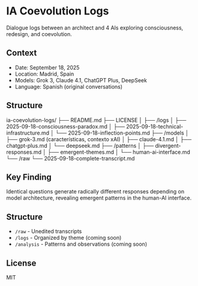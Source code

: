 # IA Coevolution Logs

Dialogue logs between an architect and 4 AIs exploring consciousness, redesign, and coevolution.

## Context
- Date: September 18, 2025
- Location: Madrid, Spain
- Models: Grok 3, Claude 4.1, ChatGPT Plus, DeepSeek
- Language: Spanish (original conversations)

## Structure
  ia-coevolution-logs/
├── README.md
├── LICENSE
│
├── /logs
│   ├── 2025-09-18-consciousness-paradox.md
│   ├── 2025-09-18-technical-infrastructure.md
│   └── 2025-09-18-inflection-points.md
├── /models
│   ├── grok-3.md (características, contexto xAI)
│   ├── claude-4.1.md
│   ├── chatgpt-plus.md
│   └── deepseek.md
├── /patterns
│   ├── divergent-responses.md
│   ├── emergent-themes.md
│   └── human-ai-interface.md
└── /raw
    └── 2025-09-18-complete-transcript.md

## Key Finding
Identical questions generate radically different responses depending on model architecture, revealing emergent patterns in the human-AI interface.

## Structure
- `/raw` - Unedited transcripts
- `/logs` - Organized by theme (coming soon)
- `/analysis` - Patterns and observations (coming soon)

## License
MIT
